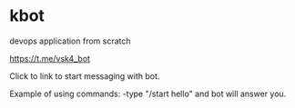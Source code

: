 # kbot
devops application from scratch

https://t.me/vsk4_bot

Click to link to start messaging with bot.

Example of using commands:
-type "/start hello" and bot will answer you.